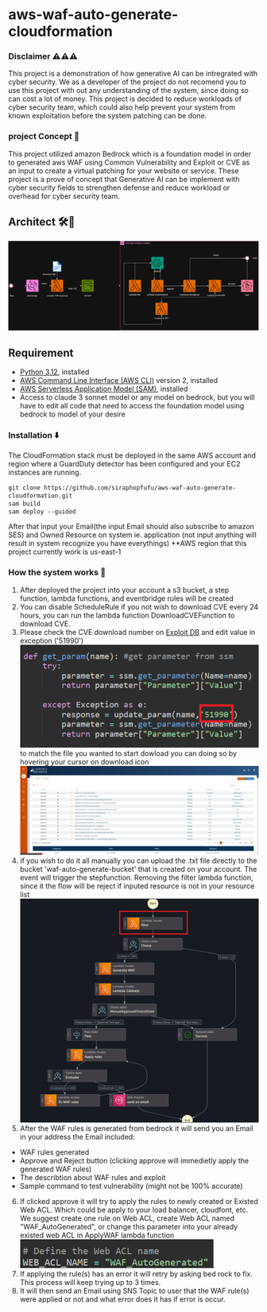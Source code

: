 # aws-waf-auto-generate-cloudformation
### Disclaimer ⚠️⚠️⚠️
This project is a demonstration of how generative AI can be intregrated with cyber security. We as a developer of the project do not recomend you to use this project with out any understanding of the system, since doing so can cost a lot of money. This project is decided to reduce workloads of cyber security team, which could also help prevent your system from known exploitation before the system patching can be done.
### project Concept 📖
This project utilized amazon Bedrock which is a foundation model in order to generated aws WAF using Common Vulnerability and Exploit or CVE as an input to create a virtual patching for your website or service. These project is a prove of concept that Generative AI can be implement with cyber security fields to strengthen defense and reduce workload or overhead for cyber security team.
## Architect 🛠️🔧
![WAF Auto Generated Architecture](architect/Architect.jpg)

## Requirement 

- [Python 3.12](https://www.python.org/downloads/), installed
- [AWS Command Line Interface (AWS CLI)](https://docs.aws.amazon.com/cli/latest/userguide/install-cliv2.html) version 2, installed
- [AWS Serverless Application Model (SAM)](https://docs.aws.amazon.com/serverless-application-model/latest/developerguide/serverless-getting-started.html), installed
- Access to claude 3 sonnet model or any model on bedrock, but you will have to edit all code that need to access the foundation model using bedrock to model of your desire

### Installation ⬇️

The CloudFormation stack must be deployed in the same AWS account and region where a GuardDuty detector has been configured and your EC2 instances are running.

```
git clone https://github.com/siraphopfufu/aws-waf-auto-generate-cloudformation.git
sam build
sam deploy --guided
```
After that input your Email(the input Email should also subscribe to amazon SES) and Owned Resource on system ie. application (not input anything will result in system recognize you have everythings) **AWS region that this project currently work is us-east-1

### How the system works 📑

1. After deployed the project into your account a s3 bucket, a step function, lambda functions, and eventbridge rules will be created
2. You can disable ScheduleRule if you not wish to download CVE every 24 hours, you can run the lambda function DownloadCVEFunction to download CVE.
3. Please check the CVE download number on [Exploit DB](https://www.exploit-db.com/) and edit value in exception ('51990') ![alt text](param.png) to match the file you wanted to start dowload you can doing so by hovering your cursor on download icon ![download](download.png)
4. if you wish to do it all manually you can upload the .txt file directly to the bucket 'waf-auto-generate-bucket' that is created on your account. The event will trigger the stepfunction. Removing the filter lambda function, since it the flow will be reject if inputed resource is not in your resource list ![remove filter](stepfunc_rm_filter.png)
5. After the WAF rules is generated from bedrock it will send you an Email in your address 
the Email included:
- WAF rules generated
- Approve and Reject button (clicking approve will immedietly apply the generated WAF rules)
- The describtion about WAF rules and exploit
- Sample command to test vulnerability (might not be 100% accurate)
6. If clicked approve it will try to apply the rules to newly created or Existed Web ACL. Which could be apply to your load balancer, cloudfont, etc. We suggest create one rule on Web ACL, create Web ACL named "WAF_AutoGenerated", or change this parameter into your already existed web ACL in ApplyWAF lambda function 
![alt text](image.png).
7. If applying the rule(s) has an error it will retry by asking bed rock to fix. This process will keep trying up to 3 times.
8. It will then send an Email using SNS Topic to user that the WAF rule(s) were applied or not and what error does it has if error is occur.